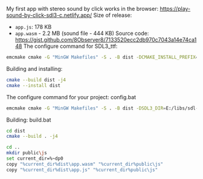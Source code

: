 My first app with stereo sound by click works in the browser: https://play-sound-by-click-sdl3-c.netlify.app/ 
Size of release:
- `app.js`: 178 KB
- `app.wasm` - 2.2 MB (sound file - 444 KB)
Source code: https://gist.github.com/8Observer8/7133520ecc2db970c7043a14e74ca148
The configure command for SDL3_ttf:
```bash
emcmake cmake -G "MinGW Makefiles" -S . -B dist -DCMAKE_INSTALL_PREFIX=E:/libs/sdl3_mixer-3.0.0-prefix/web -DCMAKE_FIND_ROOT_PATH_MODE_PACKAGE="E:/libs/sdl-3.1.6-prefix/web"
```
Building and installing:
```bash
cmake --build dist -j4
cmake --install dist
```
The configure command for your project:
config.bat
```bash
emcmake cmake -G "MinGW Makefiles" -S . -B dist -DSDL3_DIR=E:/libs/sdl-3.1.6-prefix/web/lib/cmake/SDL3 -DSDL3_mixer_DIR=E:/libs/sdl3_mixer-3.0.0-prefix/web -DCMAKE_FIND_ROOT_PATH_MODE_PACKAGE="E:/libs/sdl3_mixer-3.0.0-prefix/web" -DCMAKE_BUILD_TYPE=Debug
```
Building:
build.bat
```bash
cd dist
cmake --build . -j4

cd ..
mkdir public\js
set current_dir=%~dp0
copy "%current_dir%dist\app.wasm" "%current_dir%public\js"
copy "%current_dir%dist\app.js" "%current_dir%public\js"
```
